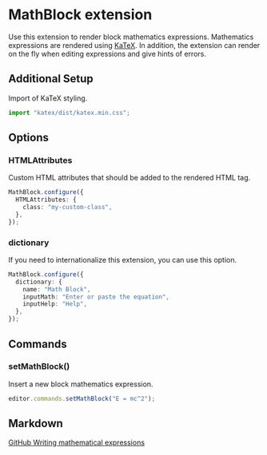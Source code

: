 # MathBlock extension

Use this extension to render block mathematics expressions. Mathematics expressions are rendered using [KaTeX](https://katex.org/). In addition, the extension can render on the fly when editing expressions and give hints of errors.

## Additional Setup

Import of KaTeX styling.

```typescript
import "katex/dist/katex.min.css";
```

## Options

### HTMLAttributes

Custom HTML attributes that should be added to the rendered HTML tag.

```typescript
MathBlock.configure({
  HTMLAttributes: {
    class: "my-custom-class",
  },
});
```

### dictionary

If you need to internationalize this extension, you can use this option.

```typescript
MathBlock.configure({
  dictionary: {
    name: "Math Block",
    inputMath: "Enter or paste the equation",
    inputHelp: "Help",
  },
});
```

## Commands

### setMathBlock()

Insert a new block mathematics expression.

```typescript
editor.commands.setMathBlock("E = mc^2");
```

## Markdown

[GitHub Writing mathematical expressions](https://docs.github.com/en/get-started/writing-on-github/working-with-advanced-formatting/writing-mathematical-expressions)

